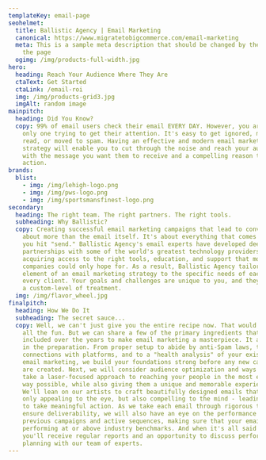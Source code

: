```yaml
---
templateKey: email-page
seohelmet:
  title: Ballistic Agency | Email Marketing
  canonical: https://www.migratetobigcommerce.com/email-marketing
  meta: This is a sample meta description that should be changed by the author of
    the page
  ogimg: /img/products-full-width.jpg
hero:
  heading: Reach Your Audience Where They Are
  ctaText: Get Started
  ctaLink: /email-roi
  img: /img/products-grid3.jpg
  imgAlt: random image
mainpitch:
  heading: Did You Know?
  copy: 99% of email users check their email EVERY DAY. However, you are not the
    only one trying to get their attention. It's easy to get ignored, marked as
    read, or moved to spam. Having an effective and modern email marketing
    strategy will enable you to cut through the noise and reach your audience
    with the message you want them to receive and a compelling reason to take
    action.
brands:
  blist:
    - img: /img/lehigh-logo.png
    - img: /img/pws-logo.png
    - img: /img/sportsmansfinest-logo.png
secondary:
  heading: The right team. The right partners. The right tools.
  subheading: Why Ballistic?
  copy: Creating successful email marketing campaigns that lead to conversion is
    about more than the email itself. It's about everything that comes before
    you hit "send." Ballistic Agency's email experts have developed deep
    partnerships with some of the world's greatest technology providers,
    acquiring access to the right tools, education, and support that most
    companies could only hope for. As a result, Ballistic Agency tailors every
    element of an email marketing strategy to the specific needs of each and
    every client. Your goals and challenges are unique to you, and they deserve
    a custom-level of treatment.
  img: /img/flavor_wheel.jpg
finalpitch:
  heading: How We Do It
  subheading: The secret sauce...
  copy: Well, we can't just give you the entire recipe now. That would take away
    all the fun. But we can share a few of the primary ingredients that we've
    included over the years to make email marketing a masterpiece. It all starts
    in the preparation. From proper setup to abide by anti-Spam laws, to
    connections with platforms, and to a "health analysis" of your existing
    email marketing, we build your foundations strong before any new campaigns
    are created. Next, we will consider audience optimization and ways we can
    take a laser-focused approach to reaching your people in the most effective
    way possible, while also giving them a unique and memorable experience.
    We'll lean on our artists to craft beautifully designed emails that are not
    only appealing to the eye, but also compelling to the mind - leading people
    to take meaningful action. As we take each email through rigorous testing to
    ensure deliverability, we will also have an eye on the performance of
    previous campaigns and active sequences, making sure that your emails are
    performing at or above industry benchmarks. And when it's all said and done,
    you'll receive regular reports and an opportunity to discuss performance and
    planning with our team of experts.
---
```

